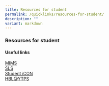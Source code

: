 ```yaml
---
title: Resources for student
permalink: /quicklinks/resources-for-student/
description: ""
variant: markdown
---
```

### Resources for student

#### Useful links
[MIMS](https://idp.mims.moe.gov.sg/nidp/saml2/sso)<br>
[SLS](https://learning.moe.edu.sg)<br>
[Student iCON](https://workspace.google.com/dashboard)<br>
[HBL@YTPS](https://sites.google.com/moe.edu.sg/hblytps/home)